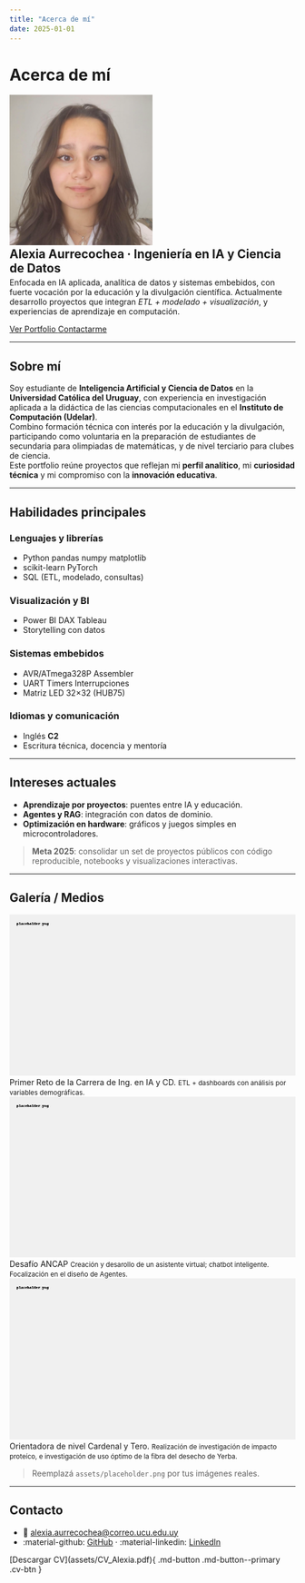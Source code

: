 ```yaml
---
title: "Acerca de mí"
date: 2025-01-01
---
```


# Acerca de mí

<div class="profile-hero">
  <img src="assets/alexia.png" alt="Foto de perfil de Alexia" loading="lazy">
  <div>
    <h2 style="margin:0">Alexia Aurrecochea · Ingeniería en IA y Ciencia de Datos</h2>
    <p style="margin:.25rem 0 0 0">
      Enfocada en <bd>IA aplicada<bd>, <bd>analítica de datos<bd> y <bd>sistemas embebidos<bd>, con fuerte vocación por la educación y la <bd>divulgación científica<bd>. Actualmente desarrollo proyectos que integran <em>ETL + modelado + visualización</em>, y experiencias de aprendizaje en computación.
    </p>
    <p>
      <a class="md-button md-button--primary" href="../portfolio/">
        Ver Portfolio
      </a>
      <a class="md-button" href="mailto:alexia.aurrecochea@correo.ucu.edu.uy">
        Contactarme
      </a>
    </p>
  </div>
</div>

---

## Sobre mí

Soy estudiante de **Inteligencia Artificial y Ciencia de Datos** en la **Universidad Católica del Uruguay**, con experiencia en investigación aplicada a la didáctica de las ciencias computacionales en el **Instituto de Computación (Udelar)**.  
Combino formación técnica con interés por la educación y la divulgación, participando como voluntaria en la preparación de estudiantes de secundaria para olimpiadas de matemáticas, y de nivel terciario para clubes de ciencia.  
Este portfolio reúne proyectos que reflejan mi **perfil analítico**, mi **curiosidad técnica** y mi compromiso con la **innovación educativa**.

---
## Habilidades principales

<div class="cards-grid skills">

<div class="card">
<h3>Lenguajes y librerías</h3>
<ul class="list-clean">
  <li><span class="pill">Python</span> <span class="pill">pandas</span> <span class="pill">numpy</span> <span class="pill">matplotlib</span></li>
  <li><span class="pill">scikit-learn</span> <span class="pill">PyTorch</span></li>
  <li><span class="pill">SQL</span> (ETL, modelado, consultas)</li>
</ul>
</div>

<div class="card">
<h3>Visualización y BI</h3>
<ul class="list-clean">
  <li><span class="pill">Power BI</span> <span class="pill">DAX</span> <span class="pill">Tableau</span></li>
  <li>Storytelling con datos</li>
</ul>
</div>

<div class="card">
<h3>Sistemas embebidos</h3>
<ul class="list-clean">
  <li><span class="pill">AVR/ATmega328P</span> <span class="pill">Assembler</span></li>
  <li><span class="pill">UART</span> <span class="pill">Timers</span> <span class="pill">Interrupciones</span></li>
  <li>Matriz LED 32×32 (HUB75)</li>
</ul>
</div>

<div class="card">
<h3>Idiomas y comunicación</h3>
<ul class="list-clean">
  <li>Inglés <strong>C2</strong></li>
  <li>Escritura técnica, docencia y mentoría</li>
</ul>
</div>

</div>


---

## Intereses actuales

- **Aprendizaje por proyectos**: puentes entre IA y educación.  
- **Agentes y RAG**: integración con datos de dominio.  
- **Optimización en hardware**: gráficos y juegos simples en microcontroladores.

> **Meta 2025**: consolidar un set de proyectos públicos con código reproducible, notebooks y visualizaciones interactivas.

---

## Galería / Medios

<div class="cards-grid media">

<div class="card">
  <img src="assets/placeholder.png" alt="Reto IA I — CEIBAL">
  <div class="caption">Primer Reto de la Carrera de Ing. en IA y CD.
    <small>ETL + dashboards con análisis por variables demográficas.</small>
  </div>
</div>

<div class="card">
  <img src="assets/placeholder.png" alt="Tech Challenge Antel">
  <div class="caption">Desafío ANCAP
    <small>Creación y desarollo de un asistente virtual; chatbot inteligente. Focalización en el diseño de Agentes.</small>
  </div>
</div>

<div class="card">
  <img src="assets/placeholder.png" alt="Feria de Ciencias">
  <div class="caption">Orientadora de nivel Cardenal y Tero.
    <small>Realización de investigación de impacto proteíco, e investigación de uso óptimo de la fibra del desecho de Yerba.</small>
  </div>
</div>

</div>

> Reemplazá `assets/placeholder.png` por tus imágenes reales.


---

## Contacto

- 📧 alexia.aurrecochea@correo.ucu.edu.uy  
- :material-github: [GitHub](https://github.com/tu-usuario) · :material-linkedin: [LinkedIn](https://www.linkedin.com/in/tu-handle/)

<p style="margin:.25rem 0 0 0">
      [Descargar CV](assets/CV_Alexia.pdf){ .md-button .md-button--primary .cv-btn }
    </p>






